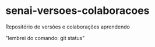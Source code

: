 # senai-versoes-colaboracoes
Repositório de versões e colaborações
aprendendo

"lembrei do comando: git status"
